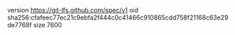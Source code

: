 version https://git-lfs.github.com/spec/v1
oid sha256:cfafeec77ec21c9ebfa2f444c0c41466c910865cdd758f21168c63e29de7768f
size 7600
